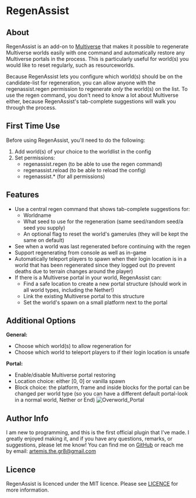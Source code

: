 # RegenAssist

## About
RegenAssist is an add-on to [Multiverse](https://dev.bukkit.org/projects/multiverse-core) that makes it possible to regenerate Multiverse worlds easily with one command and automatically restore any Multiverse portals in the process. This is particularly useful for world(s) you would like to reset regularly, such as resourceworlds. 

Because RegenAssist lets you configure which world(s) should be on the candidate-list for regeneration, you can allow anyone with the regenassist.regen permission to regenerate _only_ the world(s) on the list. To use the regen command, you don't need to know a lot about Multiverse either, because RegenAssist's tab-complete suggestions will walk you through the process.

## First Time Use
Before using RegenAssist, you'll need to do the following:
1. Add world(s) of your choice to the worldlist in the config 
2. Set permissions:
   - regenassist.regen (to be able to use the regen command)
   - regenassist.reload (to be able to reload the config)
   - regenassist.* (for all permissions)

## Features
* Use a central regen command that shows tab-complete suggestions for:
  - Worldname 
  - What seed to use for the regeneration (same seed/random seed/a seed you supply)
  - An optional flag to reset the world's gamerules (they will be kept the same on default)
* See when a world was last regenerated before continuing with the regen
* Support regenerating from console as well as in-game
* Automatically teleport players to spawn when their login location is in a world that has been regenerated since they logged out (to prevent deaths due to terrain changes around the player)
* If there is a Multiverse portal in your world, RegenAssist can:
  - Find a safe location to create a new portal structure (should work in all world types, including the Nether!)
  - Link the existing Multiverse portal to this structure
  - Set the world's spawn on a small platform next to the portal

## Additional Options
**General:** 
  - Choose which world(s) to allow regeneration for
  - Choose which world to teleport players to if their login location is unsafe

**Portal:**
  - Enable/disable Multiverse portal restoring 
  - Location choice: either [0, 0] or vanilla spawn
  - Block choice: the platform, frame and inside blocks for the portal can be changed per world type (so you can have a different default portal-look in a normal world, Nether or End)
![Overworld_Portal](blob/main/src/main/resources/screenshots/Overworld_Portal.png)

## Author Info
I am new to programming, and this is the first official plugin that I've made. I greatly enjoyed making it, and if you have any questions, remarks, or suggestions, please let me know! You can find me on [GitHub](https://github.com/Artemis-the-gr8) or reach me by email: artemis.the.gr8@gmail.com

## Licence
RegenAssist is licenced under the MIT licence. Please see [LICENCE](LICENSE) for more information.
